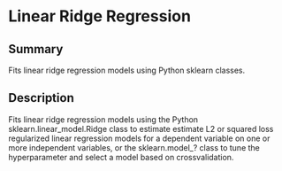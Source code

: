 # Linear Ridge Regression
## Summary
Fits linear ridge regression models using Python sklearn classes.
## Description
Fits linear ridge regression models using the Python sklearn.linear_model.Ridge class to estimate estimate L2 or squared loss regularized linear regression models for a dependent variable on one or more independent variables, or the sklearn.model_? class to tune the hyperparameter and select a model based on crossvalidation.
